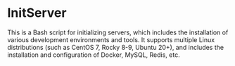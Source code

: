 # InitServer
This is a Bash script for initializing servers, which includes the installation of various development environments and tools. It supports multiple Linux distributions (such as CentOS 7, Rocky 8-9, Ubuntu 20+), and includes the installation and configuration of Docker, MySQL, Redis, etc.
